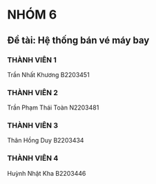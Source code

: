 # NHÓM 6
## Đề tài: Hệ thống bán vé máy bay
### THÀNH VIÊN 1
Trần Nhất Khương B2203451
### THÀNH VIÊN 2
Trần Phạm Thái Toàn N2203481
### THÀNH VIÊN 3
Thân Hồng Duy B2203434
### THÀNH VIÊN 4
Huỳnh Nhật Kha B2203446
